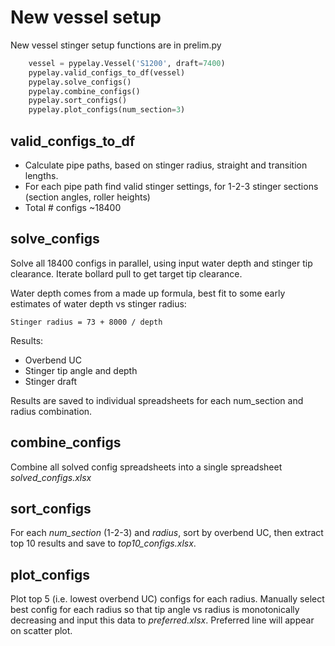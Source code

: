 # New vessel setup
New vessel stinger setup functions are in prelim.py

``` py
    vessel = pypelay.Vessel('S1200', draft=7400)
    pypelay.valid_configs_to_df(vessel)
    pypelay.solve_configs()
    pypelay.combine_configs()
    pypelay.sort_configs()
    pypelay.plot_configs(num_section=3)
```

## valid_configs_to_df
- Calculate pipe paths, based on stinger radius, straight and transition lengths.
- For each pipe path find valid stinger settings, for 1-2-3 stinger sections (section angles, roller heights)
- Total # configs ~18400

## solve_configs
Solve all 18400 configs in parallel, using input water depth and stinger tip clearance. Iterate bollard pull to get target tip clearance.

Water depth comes from a made up formula, best fit to some early estimates of water depth vs stinger radius:

    Stinger radius = 73 + 8000 / depth

Results:
- Overbend UC
- Stinger tip angle and depth
- Stinger draft

Results are saved to individual spreadsheets for each num_section and radius combination.

## combine_configs
Combine all solved config spreadsheets into a single spreadsheet *solved_configs.xlsx*

## sort_configs
For each *num_section* (1-2-3) and *radius*, sort by overbend UC, then extract top 10 results and save to *top10_configs.xlsx*.

## plot_configs
Plot top 5 (i.e. lowest overbend UC) configs for each radius.
Manually select best config for each radius so that tip angle vs radius is monotonically decreasing and input this data to *preferred.xlsx*.
Preferred line will appear on scatter plot.

